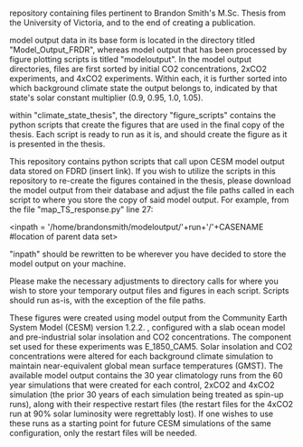
repository containing files pertinent to Brandon Smith's M.Sc. Thesis from the University of Victoria, and to the end of creating a publication.

model output data in its base form is located in the directory titled "Model_Output_FRDR", whereas model output that has been processed by figure plotting scripts is titled "modeloutput". In the model output directories, files are first sorted by initial CO2 concentrations, 2xCO2 experiments, and 4xCO2 experiments. Within each, it is further sorted into which background climate state the output belongs to, indicated by that state's solar constant multiplier (0.9, 0.95, 1.0, 1.05).

within "climate_state_thesis", the directory "figure_scripts" contains the python scripts that create the figures that are used in the final copy of the thesis. Each script is ready to run as it is, and should create the figure as it is presented in the thesis.

This repository contains python scripts that call upon CESM model output data stored on FDRD (insert link). If you wish to utilize the scripts in this repository to re-create the figures contained in the thesis, please download the model output from their database and adjust the file paths called in each script to where you store the copy of said model output. For example, from the file "map_TS_response.py" line 27:

<inpath = '/home/brandonsmith/modeloutput/'+run+'/'+CASENAME #location of parent data set>

"inpath" should be rewritten to be wherever you have decided to store the model output on your machine. 

Please make the necessary adjustments to directory calls for where you wish to store your temporary output files and figures in each script. Scripts should run as-is, with the exception of the file paths. 

These figures were created using model output from the Community Earth System Model (CESM) version 1.2.2. , configured with a slab ocean model and pre-industrial solar insolation and CO2 concentrations. The component set used for these experiments was E_1850_CAM5. Solar insolation and CO2 concentrations were altered for each background climate simulation to maintain near-equivalent global mean surface temperatures (GMST). The available model output contains the 30 year climatology runs from the 60 year simulations that were created for each control, 2xCO2 and 4xCO2 simulation (the prior 30 years of each simulation being treated as spin-up runs), along with their respective restart files (the restart files for the 4xCO2 run at 90% solar luminosity were regrettably lost). If one wishes to use these runs as a starting point for future CESM simulations of the same configuration, only the restart files will be needed. 

